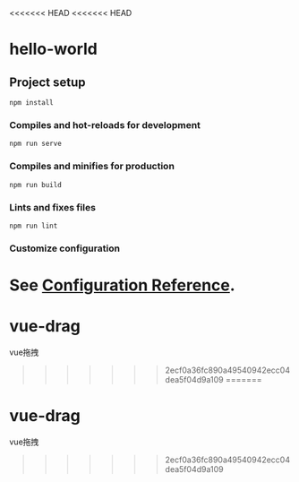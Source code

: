 <<<<<<< HEAD
<<<<<<< HEAD
# hello-world

## Project setup
```
npm install
```

### Compiles and hot-reloads for development
```
npm run serve
```

### Compiles and minifies for production
```
npm run build
```

### Lints and fixes files
```
npm run lint
```

### Customize configuration
See [Configuration Reference](https://cli.vuejs.org/config/).
=======
# vue-drag
vue拖拽
>>>>>>> 2ecf0a36fc890a49540942ecc04dea5f04d9a109
=======
# vue-drag
vue拖拽
>>>>>>> 2ecf0a36fc890a49540942ecc04dea5f04d9a109
